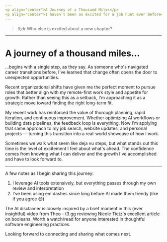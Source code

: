 ```yaml
---
<p align="center">A Journey of a Thousand Miles</p>
<p align="center">I haven't been as excited for a job hunt ever before</p>
---
```

> *tl;dr*
> Who else is excited about a new chapter?
---

# A journey of a thousand miles...

...begins with a single step, as they say. As someone who's navigated career transitions before, I've learned that change often opens the door to unexpected opportunities.

Recent organizational shifts have given me the perfect moment to pursue roles that better align with my remote-first work style and appetite for growth. Rather than seeing this as a setback, I'm approaching it as a strategic move toward finding the right long-term fit.

My recent work has reinforced the value of thorough planning, rapid iteration, and continuous improvement. Whether optimizing AI workflows or building data pipelines, the feedback loop is everything. Now I'm applying that same approach to my job search, website updates, and personal projects — turning this transition into a real-world showcase of how I work.

Sometimes we walk what seem like deja vu steps, but what stands out this time is the level of excitement I feel about what's ahead. The confidence comes from knowing what I can deliver and the growth I've accomplished and have to look forward to.

---

A few notes as I begin sharing this journey:

1. I leverage AI tools extensively, but everything passes through my own review and interpretation
2. I've been using em dashes since long before AI made them trendy (like if you agree 😊)

The AI disclaimer is loosely inspired by a brief moment in this (ever insightful) video from Theo - t3․gg reviewing Nicole Tietz's excellent article on booleans. Worth a watch/read for anyone interested in thoughtful software engineering practices.

Looking forward to connecting and sharing what comes next.
